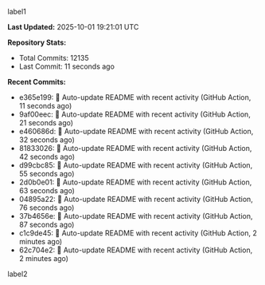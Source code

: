 
label1 
<!-- ACTIVITY_START -->
**Last Updated:** 2025-10-01 19:21:01 UTC

**Repository Stats:**
- Total Commits: 12135
- Last Commit: 11 seconds ago

**Recent Commits:**
- e365e199: 🤖 Auto-update README with recent activity (GitHub Action, 11 seconds ago)
- 9af00eec: 🤖 Auto-update README with recent activity (GitHub Action, 21 seconds ago)
- e460686d: 🤖 Auto-update README with recent activity (GitHub Action, 32 seconds ago)
- 81833026: 🤖 Auto-update README with recent activity (GitHub Action, 42 seconds ago)
- d99cbc85: 🤖 Auto-update README with recent activity (GitHub Action, 55 seconds ago)
- 2d0b0e01: 🤖 Auto-update README with recent activity (GitHub Action, 63 seconds ago)
- 04895a22: 🤖 Auto-update README with recent activity (GitHub Action, 76 seconds ago)
- 37b4656e: 🤖 Auto-update README with recent activity (GitHub Action, 87 seconds ago)
- c1c9de45: 🤖 Auto-update README with recent activity (GitHub Action, 2 minutes ago)
- 62c704e2: 🤖 Auto-update README with recent activity (GitHub Action, 2 minutes ago)
<!-- ACTIVITY_END -->

label2
